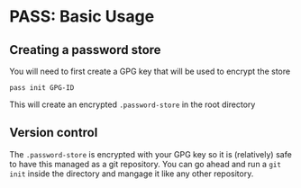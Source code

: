 # PASS: Basic Usage

## Creating a password store
You will need to first create a GPG key that will be used to encrypt the store
```
pass init GPG-ID
```
This will create an encrypted `.password-store` in the root directory

## Version control
The `.password-store` is encrypted with your GPG key so it is (relatively) safe to have this managed as a git repository. You can go ahead and run a `git init` inside the directory and mangage it like any other repository.
